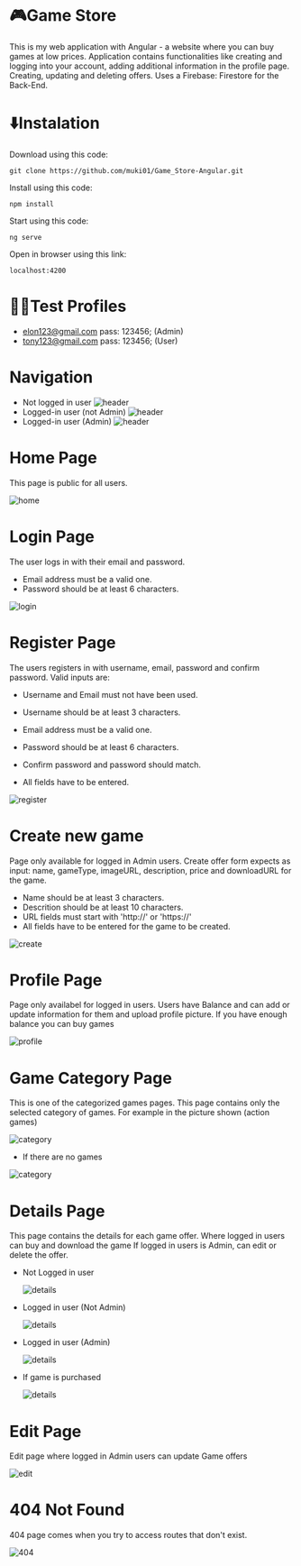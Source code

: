 # 🎮Game Store
 This is my web application with Angular - a website where you can buy games at low prices. Application contains functionalities like creating and logging into your account, adding additional 
 information in the profile page. Creating, updating and deleting offers. Uses a Firebase: Firestore for the Back-End.

# ⬇️Instalation
Download using this code:
```
git clone https://github.com/muki01/Game_Store-Angular.git
```
Install using this code:
```
npm install
```
Start using this code:
```
ng serve
```
Open in browser using this link:
```
localhost:4200
```

# 👨‍💻Test Profiles
* elon123@gmail.com pass: 123456; (Admin)
* tony123@gmail.com pass: 123456; (User)

# Navigation
* Not logged in user
  ![header](https://github.com/muki01/Game_Store-Angular/assets/75759731/74be734d-3070-4bd6-b681-0ae7ab893225)
* Logged-in user (not Admin)
  ![header](https://github.com/muki01/Game_Store-Angular/assets/75759731/f062e039-a9ff-4106-950c-f204d9a1fbb8)
* Logged-in user (Admin)
  ![header](https://github.com/muki01/Game_Store-Angular/assets/75759731/f5b5045a-3f95-494e-87f8-0d375d8f3771)

# Home Page
This page is public for all users.

  ![home](https://github.com/muki01/Game_Store-Angular/assets/75759731/77a3b540-c553-4681-8b24-575695e7fe28)

# Login Page
The user logs in with their email and password.
* Email address must be a valid one.
* Password should be at least 6 characters.

![login](https://github.com/muki01/Game_Store-Angular/assets/75759731/5c2625fc-ccf1-4a42-a4ad-e0889dba2ed9)

# Register Page
The users registers in with username, email, password and confirm password. Valid inputs are:
* Username and Email must not have been used.
* Username should be at least 3 characters.
* Email address must be a valid one.
* Password should be at least 6 characters.
* Confirm password and password should match.

* All fields have to be entered.
  
![register](https://github.com/muki01/Game_Store-Angular/assets/75759731/9cebb5c2-f6eb-448a-a085-24edbbedf4c8)

# Create new game
Page only available for logged in Admin users.
Create offer form expects as input: name, gameType, imageURL, description, price and downloadURL for the game.
* Name should be at least 3 characters.
* Descrition should be at least 10 characters.
* URL fields must start with 'http://' or 'https://'
* All fields have to be entered for the game to be created.

![create](https://github.com/muki01/Game_Store-Angular/assets/75759731/5f146b04-3cbf-4fef-b6c4-da752bfb5409)


# Profile Page
Page only availabel for logged in users. Users have Balance and can add or update information for them and upload profile picture.
If you have enough balance you can buy games

![profile](https://github.com/muki01/Game_Store-Angular/assets/75759731/840750dc-d3d1-41e5-ac5a-321f50b036d5)

# Game Category Page
This is one of the categorized games pages. This page contains only the selected category of games. For example in the picture shown (action games)

![category](https://github.com/muki01/Game_Store-Angular/assets/75759731/65efded0-3b00-49c0-b3ec-62bd1187b5f8)

* If there are no games

![category](https://github.com/muki01/Game_Store-Angular/assets/75759731/79cbfef2-288a-4e38-83df-db7a1b2b4d52)

# Details Page
This page contains the details for each game offer.
Where logged in users can buy and download the game
If logged in users is Admin, can edit or delete the offer.

* Not Logged in user
  
  ![details](https://github.com/muki01/Game_Store-Angular/assets/75759731/9bb346dc-2e5b-40eb-87cb-2f9340d20482)


* Logged in user (Not Admin)
  
  ![details](https://github.com/muki01/Game_Store-Angular/assets/75759731/69acdeba-1c6a-4d79-80a6-1b76c01e055c)

* Logged in user (Admin)
  
  ![details](https://github.com/muki01/Game_Store-Angular/assets/75759731/3c316c9d-936f-47cb-8c77-e49e99b6a123)

* If game is purchased
  
  ![details](https://github.com/muki01/Game_Store-Angular/assets/75759731/b149f0f5-8f1f-4b9e-ac7e-527f36a589ab)


# Edit Page
Edit page where logged in Admin users can update Game offers

![edit](https://github.com/muki01/Game_Store-Angular/assets/75759731/e2a77f80-092c-448e-baf4-72a169fe9972)


# 404 Not Found
404 page comes when you try to access routes that don't exist.

![404](https://github.com/muki01/Game_Store-Angular/assets/75759731/aa8bc159-ddb6-45b9-ac81-57bc51c7c38f)
